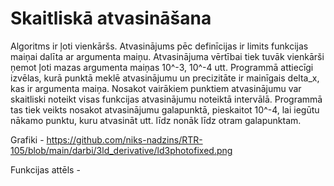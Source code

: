 # Skaitliskā atvasināšana
Algoritms ir ļoti vienkāršs. Atvasinājums pēc definīcijas ir limits funkcijas maiņai dalīta ar argumenta maiņu. Atvasinājuma vērtībai tiek tuvāk vienkārši ņemot ļoti mazas argumenta maiņas 10^-3, 10^-4 utt. Programmā attiecīgi izvēlas, kurā punktā meklē atvasinājumu un precizitāte ir mainīgais delta_x, kas ir argumenta maiņa. Nosakot vairākiem punktiem atvasinājumu var skaitliski noteikt visas funkcijas atvasinājumu noteiktā intervālā. Programmā tas tiek veikts nosakot atvasinājumu galapunktā, pieskaitot 10^-4, lai iegūtu nākamo punktu, kuru atvasināt utt. līdz nonāk līdz otram galapunktam.

Grafiki - https://github.com/niks-nadzins/RTR-105/blob/main/darbi/3ld_derivative/ld3photofixed.png

Funkcijas attēls - 
